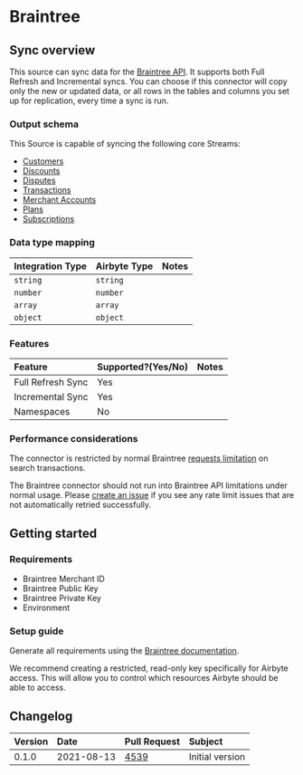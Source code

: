 # Braintree

## Sync overview

This source can sync data for the [Braintree API](https://developers.braintreepayments.com/start/overview). It supports both Full Refresh and Incremental syncs. You can choose if this connector will copy only the new or updated data, or all rows in the tables and columns you set up for replication, every time a sync is run.

### Output schema

This Source is capable of syncing the following core Streams:

* [Customers](https://developer.paypal.com/braintree/docs/reference/request/customer/search)
* [Discounts](https://developer.paypal.com/braintree/docs/reference/response/discount)
* [Disputes](https://developer.paypal.com/braintree/docs/reference/request/dispute/search)
* [Transactions](https://developers.braintreepayments.com/reference/response/transaction/python)
* [Merchant Accounts](https://developer.paypal.com/braintree/docs/reference/response/merchant-account)
* [Plans](https://developer.paypal.com/braintree/docs/reference/response/plan)
* [Subscriptions](https://developer.paypal.com/braintree/docs/reference/response/subscription)

### Data type mapping

| Integration Type | Airbyte Type | Notes |
| :--- | :--- | :--- |
| `string` | `string` |  |
| `number` | `number` |  |
| `array` | `array` |  |
| `object` | `object` |  |

### Features

| Feature | Supported?\(Yes/No\) | Notes |
| :--- | :--- | :--- |
| Full Refresh Sync | Yes |  |
| Incremental Sync | Yes |  |
| Namespaces | No |  |

### Performance considerations

The connector is restricted by normal Braintree [requests limitation](https://developers.braintreepayments.com/reference/general/searching/search-results/python#search-limit) on search transactions.

The Braintree connector should not run into Braintree API limitations under normal usage. Please [create an issue](https://github.com/airbytehq/airbyte/issues) if you see any rate limit issues that are not automatically retried successfully.

## Getting started

### Requirements

* Braintree Merchant ID 
* Braintree Public Key 
* Braintree Private Key 
* Environment 

### Setup guide

Generate all requirements using the [Braintree documentation](https://articles.braintreepayments.com/control-panel/important-gateway-credentials).

We recommend creating a restricted, read-only key specifically for Airbyte access. This will allow you to control which resources Airbyte should be able to access.

## Changelog

| Version | Date       | Pull Request | Subject |
| :------ | :--------  | :-----       | :------ |
| 0.1.0   | 2021-08-13 | [4539](https://github.com/airbytehq/airbyte/pull/4539) | Initial version |
